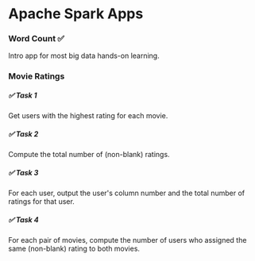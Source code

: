 # Apache Spark Apps

### Word Count ✅
Intro app for most big data hands-on learning.

### Movie Ratings
##### ✅ Task 1
Get users with the highest rating for each movie.

##### ✅ Task 2
Compute the total number of (non-blank) ratings.

##### ✅ Task 3
For each user, output the user's column number and the total number of ratings for that user.

##### ✅ Task 4
For each pair of movies, compute the number of users who assigned the same (non-blank) rating to both movies.
